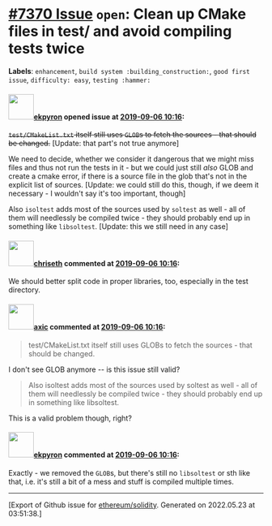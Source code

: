 # [\#7370 Issue](https://github.com/ethereum/solidity/issues/7370) `open`: Clean up CMake files in test/ and avoid compiling tests twice
**Labels**: `enhancement`, `build system :building_construction:`, `good first issue`, `difficulty: easy`, `testing :hammer:`


#### <img src="https://avatars.githubusercontent.com/u/1347491?v=4" width="50">[ekpyron](https://github.com/ekpyron) opened issue at [2019-09-06 10:16](https://github.com/ethereum/solidity/issues/7370):

~~``test/CMakeList.txt`` itself still uses ``GLOB``s to fetch the sources - that should be changed.~~ [Update: that part's not true anymore]

We need to decide, whether we consider it dangerous that we might miss files and thus not run the tests in it - but we could just still *also* GLOB and create a cmake error, if there is a source file in the glob that's not in the explicit list of sources. [Update: we could still do this, though, if we deem it necessary - I wouldn't say it's too important, though]

Also ``isoltest`` adds most of the sources used by ``soltest`` as well - all of them will needlessly be compiled twice - they should probably end up in something like ``libsoltest``. [Update: this we still need in any case]


#### <img src="https://avatars.githubusercontent.com/u/9073706?v=4" width="50">[chriseth](https://github.com/chriseth) commented at [2019-09-06 10:16](https://github.com/ethereum/solidity/issues/7370#issuecomment-528864261):

We should better split code in proper libraries, too, especially in the test directory.

#### <img src="https://avatars.githubusercontent.com/u/20340?v=4" width="50">[axic](https://github.com/axic) commented at [2019-09-06 10:16](https://github.com/ethereum/solidity/issues/7370#issuecomment-734507495):

> test/CMakeList.txt itself still uses GLOBs to fetch the sources - that should be changed.

I don't see GLOB anymore -- is this issue still valid?

> Also isoltest adds most of the sources used by soltest as well - all of them will needlessly be compiled twice - they should probably end up in something like libsoltest.

This is a valid problem though, right?

#### <img src="https://avatars.githubusercontent.com/u/1347491?v=4" width="50">[ekpyron](https://github.com/ekpyron) commented at [2019-09-06 10:16](https://github.com/ethereum/solidity/issues/7370#issuecomment-736412843):

Exactly - we removed the ``GLOB``s, but there's still no ``libsoltest`` or sth like that, i.e. it's still a bit of a mess and stuff is compiled multiple times.


-------------------------------------------------------------------------------



[Export of Github issue for [ethereum/solidity](https://github.com/ethereum/solidity). Generated on 2022.05.23 at 03:51:38.]
